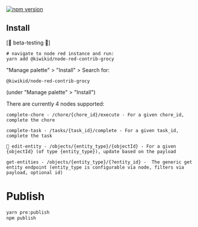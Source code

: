 [![npm version](https://badge.fury.io/js/@kiwikid%2Fnode-red-contrib-grocy.svg)](https://badge.fury.io/js/@kiwikid%2Fnode-red-contrib-grocy)


## Install
[🚧 beta-testing 🚧]
```
# navigate to node red instance and run:
yarn add @kiwikid/node-red-contrib-grocy
```
"Manage palette" > "Install" > Search for: 

```
@kiwikid/node-red-contrib-grocy
```
(under "Manage palette" > "Install")



There are currently 4 nodes supported:

```
complete-chore - /chore/{chore_id}/execute - For a given chore_id, complete the chore

complete-task - /tasks/{task_id}/complete - For a given task_id, complete the task

🚧 edit-entity - /objects/{entity_type}/{objectId} - For a given {objectId} (of type {entity_type}), update based on the payload

get-entities - /objects/{entity_type}/{?entity_id} -  The generic get entity endpoint (entity_type is configurable via node, filters via payload, optional id)

```


# Publish
```bash
yarn pre:publish
npm publish
```


